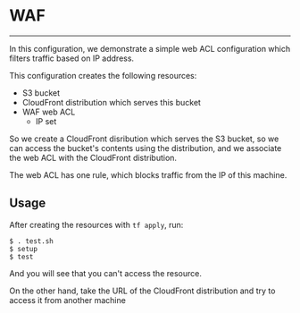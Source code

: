 # WAF
---

In this configuration, we demonstrate a simple web ACL configuration
which filters traffic based on IP address.


This configuration creates the following resources:
* S3 bucket
* CloudFront distribution which serves this bucket
* WAF web ACL
  * IP set

So we create a CloudFront disribution which serves the S3 bucket,
so we can access the bucket's contents using the distribution, and
we associate the web ACL with the CloudFront distribution.

The web ACL has one rule, which blocks traffic from the IP of this machine.

## Usage
After creating the resources with `tf apply`, run:

```
$ . test.sh
$ setup
$ test
```

And you will see that you can't access the resource.

On the other hand, take the URL of the CloudFront distribution and try to access it
from another machine
